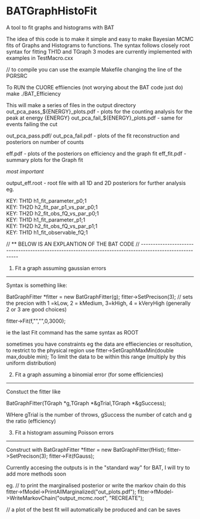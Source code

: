 # BATGraphHistoFit
A tool to fit graphs and histograms with BAT


The idea of this code is to make it simple and easy to make Bayesian MCMC fits of Graphs and Histograms to functions.
The syntax follows closely root syntax for fitting TH1D and TGraph
3 modes are currently implemented with examples in TestMacro.cxx





// to compile you can use the example Makefile changing the line of the PGRSRC

To RUN the CUORE effiiencies (not worying about the BAT code just do)
make
./BAT_Efficiency


This will make a series of files in the output directory
out_pca_pass_${ENERGY}_plots.pdf - plots for the counting analysis for the peak at energy {ENERGY}
out_pca_fail_${ENERGY}_plots.pdf - same for events failing the cut

out_pca_pass.pdf/ out_pca_fail.pdf - plots of the fit reconstruction and posteriors on number of counts

eff.pdf                            - plots of the posteriors on efficiency and the graph fit
eff_fit.pdf                        - summary plots for the Graph fit

*most important*

output_eff.root                    - root file with all 1D and 2D posteriors for further analysis eg.


  KEY: TH1D	h1_fit_parameter_p0;1	
  KEY: TH2D	h2_fit_par_p1_vs_par_p0;1	
  KEY: TH2D	h2_fit_obs_fQ_vs_par_p0;1	
  KEY: TH1D	h1_fit_parameter_p1;1	
  KEY: TH2D	h2_fit_obs_fQ_vs_par_p1;1	
  KEY: TH1D	h1_fit_observable_fQ;1	




// ** BELOW IS AN EXPLANTION OF THE BAT CODE
// ---------------------------------------------------------------------------------------------------------




1) Fit a graph assuming gaussian errors
-----------------------------------------------------------------------------------------------

Syntax is something like:

  BatGraphFitter *fitter = new BatGraphFitter(g);
  fitter->SetPrecison(3);
  // sets the precion with 1 =kLow, 2 = kMedium, 3=kHigh, 4 = kVeryHigh (generally 2 or 3 are good choices)
  
  fitter->Fit(f,"","",0,3000);

  ie the last Fit command has the same syntax as ROOT

  sometimes you have constraints eg the data are effieciencies or resoltution, to restrict to the physical region use
  fitter->SetGraphMaxMin(double max,double min);
  To limit the data to be within this range (multiply by this uniform distribution)






2) Fit a graph assuming a binomial error (for some efficiencies)
-----------------------------------------------------------------------------------------------

Constuct the fitter like

   BatGraphFitter(TGraph *g,TGraph *&gTrial,TGraph *&gSuccess);

WHere gTrial is the number of throws, gSuccess the number of catch and g the ratio (efficiency)





3) Fit a histogram assuming Poisson errors
-----------------------------------------------------------------------------------------------

Construct with
  BatGraphFitter *fitter = new BatGraphFitter(fHist);
  fitter->SetPrecison(3);
  fitter->Fit(fGauss);




Currently accesing the outputs is in the "standard way" for BAT, I will try to add more methods soon

eg.
  // to print the marginalised posterior or write the markov chain do this
  fitter->fModel->PrintAllMarginalized("out_plots.pdf");
  fitter->fModel->WriteMarkovChain("output_mcmc.root", "RECREATE");

  // a plot of the best fit will automatically be produced and can be saves
  
